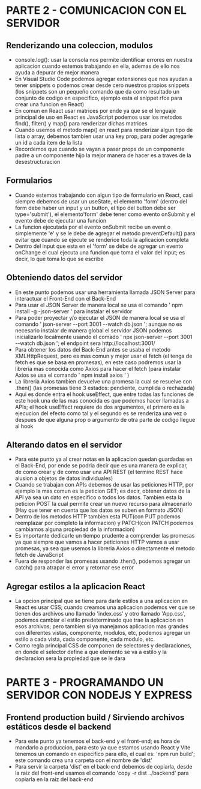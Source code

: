 # PARTE 2 - COMUNICACION CON EL SERVIDOR

## Renderizando una coleccion, modulos
- console.log(): usar la consola nos permite identificar errores en nuestra aplicacion cuando estemos trabajando en ella, ademas de ello nos ayuda a depurar de mejor manera
- En Visual Studio Code podemos agregar extensiones que nos ayudan a tener snippets o podemos crear desde cero nuestros propios snippets (los snippets son un pequeño comando que da como resultado un conjunto de codigo en especifico, ejemplo esta el snippet rfce para crear una funcion en React)
- En comun en React usar matrices por ende ya que se el lenguaje principal de uso en React es JavaScript podemos usar los metodos find(), filter() y map() para renderizar dichas matrices
- Cuando usemos el metodo map() en react para renderizar algun tipo de lista o array, debemos tambien usar una key prop, para poder agregarle un id a cada item de la lista
- Recordemos que cuando se vayan a pasar props de un componente padre a un componente hijo la mejor manera de hacer es a traves de la desestructuracion

## Formularios
- Cuando estemos trabajando con algun tipo de formulario en React, casi siempre debemos de usar un useState, el elemento 'form' (dentro del form debe haber un input y un button, el tipo del button debe ser type='submit'), el elemento'form' debe tener como evento onSubmit y el evento debe de ejecutar una funcion
- La funcion ejecutada por el evento onSubmit recibe un event o simplemente 'e' y se le debe de agregar el metodo preventDefault() para evitar que cuando se ejecute se renderice toda la aplicacion completa
- Dentro del input que esta en el 'form' se debe de agregar un evento onChange el cual ejecuta una funcion que toma el valor del input; es decir, lo que toma lo que se escribe 

## Obteniendo datos del servidor
- En este punto podemos usar una herramienta llamada JSON Server para interactuar el Front-End con el Back-End
- Para usar el JSON Server de manera local se usa el comando ' npm install -g -json-server ' para instalar el servidor
- Para poder proyectar y/o ejecutar el JSON de manera local se usa el comando ' json-server --port 3001 --watch db.json '; aunque no es necesario instalar de manera global el servidor JSON podemos inicializarlo localmente usando el comado ' npx json-server --port 3001 --watch db.json '; el endpoint sera http://localhost:3001/
- Para obtener los datos del Back-End antes se usaba el metodo XMLHttpRequest, pero es mas comun y mejor usar el fetch (el tenga de fetch es que se basa en promesas), en este caso podremos usar la libreria mas conocida como Axios para hacer el fetch (para instalar Axios se usa el comando  ' npm install axios ' )
- La libreria Axios tambien devuelve una promesa la cual se resuelve con .then() (las promesas tiene 3 estados: pendiente, cumplida o rechazada)
- Aqui es donde entra el hook useEffect, que entre todas las funciones de este hook una de las mas conocida es que podemos hacer llamadas a APIs; el hook useEffect requiere de dos argumentos, el primero es la ejecucion del efecto como tal y el segundo es se renderiza una vez o despues de que alguna prop o argumento de otra parte de codigo llegue al hook

## Alterando datos en el servidor 
- Para este punto ya al crear notas en la aplicacion quedan guardadas en el Back-End, por ende se podria decir que es una manera de explicar, de como crear y de como usar una API REST (el termino REST hace alusion a objetos de datos individuales)
- Cuando se trabajan con APIs debemos de usar las peticiones HTTP, por ejemplo la mas comun es la peticion GET; es decir, obtener datos de la API ya sea un dato en especifico o todos los datos. Tambien esta la peticion POST la cual permite crear un nuevo recurso para almacenarlo (Hay que tener en cuenta que los datos se suben en formato JSON)
- Dentro de los metodos HTTP tambien esta PUT(con PUT podemos reemplazar por completo la informacion) y PATCH(con PATCH podemos cambiamos alguna propiedad de la informacion)
- Es importante dedicarle un tiempo prudente a comprender las promesas ya que siempre que vamos a hacer peticiones HTTP vamos a usar promesas, ya sea que usemos la libreria Axios o directamente el metodo fetch de JavaScript
- Fuera de responder las promesas usando .then(), podemos agregar un catch() para atrapar el error y retornar ese error

## Agregar estilos a la aplicacion React
- La opcion principal que se tiene para darle estilos a una aplicacion en React es usar CSS; cuando creamos una aplicacion podemos ver que se tienen dos archivos uno llamado 'index.css' y otro llamado 'App.css', podemos cambiar el estilo predeterminado que trae la aplicacion en esos archivos; pero tambien si ya manejamos aplicacion mas grandes con diferentes vistas, componente, modulos, etc, podemos agregar un estilo a cada vista, cada componente, cada modulo, etc.
- Como regla principal CSS de componen de selectores y declaraciones, en donde el selector define a que elemento se va a estilo y la declaracion sera la propiedad que se le dara

# PARTE 3 - PROGRAMANDO UN SERVIDOR CON NODEJS Y EXPRESS
## Frontend production build / Sirviendo archivos estáticos desde el backend
- Para este punto ya tenemos el back-end y el front-end; es hora de mandarlo a produccion, para esto ya que estamos usando React y Vite tenemos un comando en especifico para ello, el cual es: 'npm run build'; este comando crea una carpeta con el nombre de 'dist'
- Para servir la carpeta 'dist' en el back-end debemos de copiarla, desde la raiz del front-end usamos el comando 'copy -r dist ../backend' para copiarla en la raiz del back-end 
